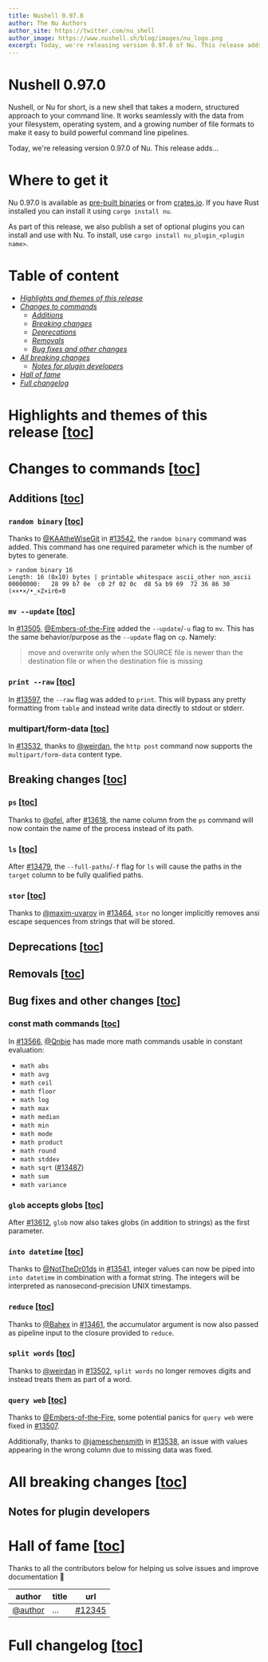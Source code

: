 ```yaml
---
title: Nushell 0.97.0
author: The Nu Authors
author_site: https://twitter.com/nu_shell
author_image: https://www.nushell.sh/blog/images/nu_logo.png
excerpt: Today, we're releasing version 0.97.0 of Nu. This release adds...
---
```


<!-- TODO: complete the excerpt above -->

# Nushell 0.97.0

Nushell, or Nu for short, is a new shell that takes a modern, structured approach to your command line. It works seamlessly with the data from your filesystem, operating system, and a growing number of file formats to make it easy to build powerful command line pipelines.

<!-- TODO: write this excerpt -->

Today, we're releasing version 0.97.0 of Nu. This release adds...

# Where to get it

Nu 0.97.0 is available as [pre-built binaries](https://github.com/nushell/nushell/releases/tag/0.97.0) or from [crates.io](https://crates.io/crates/nu). If you have Rust installed you can install it using `cargo install nu`.

As part of this release, we also publish a set of optional plugins you can install and use with Nu. To install, use `cargo install nu_plugin_<plugin name>`.

# Table of content

- [_Highlights and themes of this release_](#highlights-and-themes-of-this-release-toc)
- [_Changes to commands_](#changes-to-commands-toc)
  - [_Additions_](#additions-toc)
  - [_Breaking changes_](#breaking-changes-toc)
  - [_Deprecations_](#deprecations-toc)
  - [_Removals_](#removals-toc)
  - [_Bug fixes and other changes_](#bug-fixes-and-other-changes-toc)
- [_All breaking changes_](#all-breaking-changes-toc)
  - [_Notes for plugin developers_](#notes-for-plugin-developers)
- [_Hall of fame_](#hall-of-fame-toc)
- [_Full changelog_](#full-changelog-toc)
<!-- TODO: please add links to the other sections here

    the following command should help pre-generate a great deal of the table of content.
    be careful with the format and false-positives :wink:
    ```nushell
    rg '^#+ ' blog/...
        | lines
        | each {
            str replace '# ' '- '
                | str replace --all '#' '    '
                | str replace --regex '- (.*)' '- [_$1_](#$1-toc)'
        }
        | to text
    ```
-->

# Highlights and themes of this release [[toc](#table-of-content)]

<!-- NOTE: if you wanna write a section about a breaking change, when it's a very important one,
    please add the following snippet to have a "warning" banner :)
    > see [an example](https://www.nushell.sh/blog/2023-09-19-nushell_0_85_0.html#pythonesque-operators-removal)

    ```md
    ::: warning Breaking change
    See a full overview of the [breaking changes](#breaking-changes)
    :::
    ```
-->
<!-- NOTE: see https://vuepress.github.io/reference/default-theme/markdown.html#custom-containers
    for the list of available *containers*
-->

# Changes to commands [[toc](#table-of-content)]

## Additions [[toc](#table-of-content)]

### `random binary` [[toc](#table-of-content)]

Thanks to [@KAAtheWiseGit](https://github.com/KAAtheWiseGit) in [#13542](https://github.com/nushell/nushell/pull/13542), the `random binary` command was added. This command has one required parameter which is the number of bytes to generate.

```nushell
> random binary 16
Length: 16 (0x10) bytes | printable whitespace ascii_other non_ascii
00000000:   28 99 b7 0e  c0 2f 02 0c  d8 5a b9 69  72 36 86 30   (××•×/•_×Z×ir6×0
```

### `mv --update` [[toc](#table-of-content)]

In [#13505](https://github.com/nushell/nushell/pull/13505), [@Embers-of-the-Fire](https://github.com/Embers-of-the-Fire) added the `--update`/`-u` flag to `mv`. This has the same behavior/purpose as the `--update` flag on `cp`. Namely:

> move and overwrite only when the SOURCE file is newer than the destination file or when the destination file is missing

### `print --raw` [[toc](#table-of-content)]

In [#13597](https://github.com/nushell/nushell/pull/13597), the `--raw` flag was added to `print`. This will bypass any pretty formatting from `table` and instead write data directly to stdout or stderr.

### multipart/form-data [[toc](#table-of-content)]

In [#13532](https://github.com/nushell/nushell/pull/13532), thanks to [@weirdan](https://github.com/weirdan), the `http post` command now supports the `multipart/form-data` content type.

## Breaking changes [[toc](#table-of-content)]

### `ps` [[toc](#table-of-content)]

Thanks to [@qfel](https://github.com/qfel), after [#13618](https://github.com/nushell/nushell/pull/13618), the name column from the `ps` command will now contain the name of the process instead of its path.

### `ls` [[toc](#table-of-content)]

After [#13479](https://github.com/nushell/nushell/issues/13479), the `--full-paths`/`-f` flag for `ls` will cause the paths in the `target` column to be fully qualified paths.

### `stor` [[toc](#table-of-content)]

Thanks to [@maxim-uvarov](https://github.com/maxim-uvarov) in [#13464](https://github.com/nushell/nushell/pull/13464), `stor` no longer implicitly removes ansi escape sequences from strings that will be stored.

## Deprecations [[toc](#table-of-content)]

## Removals [[toc](#table-of-content)]

## Bug fixes and other changes [[toc](#table-of-content)]

### const math commands [[toc](#table-of-content)]

In [#13566](https://github.com/nushell/nushell/pull/13566), [@Qnbie](https://github.com/Qnbie) has made more math commands usable in constant evaluation:

- `math abs`
- `math avg`
- `math ceil`
- `math floor`
- `math log`
- `math max`
- `math median`
- `math min`
- `math mode`
- `math product`
- `math round`
- `math stddev`
- `math sqrt` ([#13487](https://github.com/nushell/nushell/pull/13487))
- `math sum`
- `math variance`

### `glob` accepts globs [[toc](#table-of-content)]

After [#13612](https://github.com/nushell/nushell/pull/13612), `glob` now also takes globs (in addition to strings) as the first parameter.

### `into datetime` [[toc](#table-of-content)]

Thanks to [@NotTheDr01ds](https://github.com/NotTheDr01ds) in [#13541](https://github.com/nushell/nushell/pull/13541), integer values can now be piped into `into datetime` in combination with a format string. The integers will be interpreted as nanosecond-precision UNIX timestamps.

### `reduce` [[toc](#table-of-content)]

Thanks to [@Bahex](https://github.com/Bahex) in [#13461](https://github.com/nushell/nushell/pull/13461), the accumulator argument is now also passed as pipeline input to the closure provided to `reduce`.

### `split words` [[toc](#table-of-content)]

Thanks to [@weirdan](https://github.com/weirdan) in [#13502](https://github.com/nushell/nushell/pull/13502), `split words` no longer removes digits and instead treats them as part of a word.

### `query web` [[toc](#table-of-content)]

Thanks to [@Embers-of-the-Fire](https://github.com/Embers-of-the-Fire), some potential panics for `query web` were fixed in [#13507](https://github.com/nushell/nushell/pull/13507).

Additionally, thanks to [@jameschensmith](https://github.com/jameschensmith) in [#13538](https://github.com/nushell/nushell/pull/13538), an issue with values appearing in the wrong column due to missing data was fixed.

<!-- NOTE: to start investigating the contributions of last release, i like to list them all in a raw table.
    to achieve this, one can use the [`list-merged-prs` script from `nu_scripts`](https://github.com/nushell/nu_scripts/blob/main/make_release/release-note/list-merged-prs)
    as follows:

    ```nushell
    use ./make_release/release-note/list-merged-prs
    use std clip

    let last_release_date = ^gh api /repos/nushell/nushell/releases
        | from json
        | into datetime published_at
        | get published_at
        | sort
        | last

    let prs = list-merged-prs nushell/nushell $last_release_date
        | sort-by mergedAt
        | update url {|it| $"[#($it.number)]\(($it.url)\)" }
        | update author { $"[@($in)]\(https://github.com/($in)\)" }
        | select author title url
        | rename -c {url: pr}
        | to md --pretty

    $prs | to md --pretty | clip
    ```
-->

# All breaking changes [[toc](#table-of-content)]

<!-- TODO:
    paste the output of
    ```nu
    ./make_release/release-note/list-merged-prs nushell/nushell --label pr:breaking-change --pretty --no-author
    ```
    here
-->

## Notes for plugin developers

# Hall of fame [[toc](#table-of-content)]

Thanks to all the contributors below for helping us solve issues and improve documentation :pray:

| author                               | title | url                                                     |
| ------------------------------------ | ----- | ------------------------------------------------------- |
| [@author](https://github.com/author) | ...   | [#12345](https://github.com/nushell/nushell/pull/12345) |

# Full changelog [[toc](#table-of-content)]

<!-- TODO:
    paste the output of
    ```nu
    ./make_release/release-note/get-full-changelog
    ```
    here
-->
